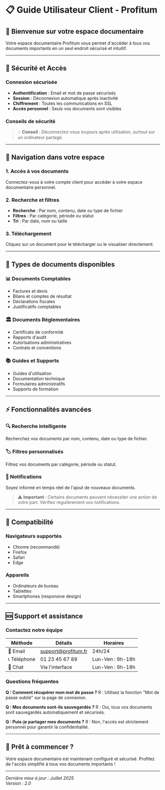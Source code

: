 # 📋 Guide Utilisateur Client - Profitum

## 🎯 Bienvenue sur votre espace documentaire

Votre espace documentaire Profitum vous permet d'accéder à tous vos documents importants en un seul endroit sécurisé et intuitif.

---

## 🔐 Sécurité et Accès

### Connexion sécurisée
- **Authentification** : Email et mot de passe sécurisés
- **Session** : Déconnexion automatique après inactivité
- **Chiffrement** : Toutes les communications en SSL
- **Accès personnel** : Seuls vos documents sont visibles

### Conseils de sécurité
> 💡 **Conseil** : Déconnectez-vous toujours après utilisation, surtout sur un ordinateur partagé.

---

## 📁 Navigation dans votre espace

### 1. Accès à vos documents
Connectez-vous à votre compte client pour accéder à votre espace documentaire personnel.

### 2. Recherche et filtres
- **Recherche** : Par nom, contenu, date ou type de fichier
- **Filtres** : Par catégorie, période ou statut
- **Tri** : Par date, nom ou taille

### 3. Téléchargement
Cliquez sur un document pour le télécharger ou le visualiser directement.

---

## 📄 Types de documents disponibles

### 📊 Documents Comptables
- Factures et devis
- Bilans et comptes de résultat
- Déclarations fiscales
- Justificatifs comptables

### 🏛️ Documents Réglementaires
- Certificats de conformité
- Rapports d'audit
- Autorisations administratives
- Contrats et conventions

### 📚 Guides et Supports
- Guides d'utilisation
- Documentation technique
- Formulaires administratifs
- Supports de formation

---

## ⚡ Fonctionnalités avancées

### 🔍 Recherche intelligente
Recherchez vos documents par nom, contenu, date ou type de fichier.

### 🏷️ Filtres personnalisés
Filtrez vos documents par catégorie, période ou statut.

### 🔔 Notifications
Soyez informé en temps réel de l'ajout de nouveaux documents.

> ⚠️ **Important** : Certains documents peuvent nécessiter une action de votre part. Vérifiez régulièrement vos notifications.

---

## 📱 Compatibilité

### Navigateurs supportés
- Chrome (recommandé)
- Firefox
- Safari
- Edge

### Appareils
- Ordinateurs de bureau
- Tablettes
- Smartphones (responsive design)

---

## 🆘 Support et assistance

### Contactez notre équipe

| Méthode | Détails | Horaires |
|---------|---------|----------|
| 📧 Email | support@profitum.fr | 24h/24 |
| 📞 Téléphone | 01 23 45 67 89 | Lun-Ven : 9h-18h |
| 💬 Chat | Via l'interface | Lun-Ven : 9h-18h |

### Questions fréquentes

**Q : Comment récupérer mon mot de passe ?**
R : Utilisez la fonction "Mot de passe oublié" sur la page de connexion.

**Q : Mes documents sont-ils sauvegardés ?**
R : Oui, tous vos documents sont sauvegardés automatiquement et sécurisés.

**Q : Puis-je partager mes documents ?**
R : Non, l'accès est strictement personnel pour garantir la confidentialité.

---

## 🎉 Prêt à commencer ?

Votre espace documentaire est maintenant configuré et sécurisé. Profitez de l'accès simplifié à tous vos documents importants !

---

*Dernière mise à jour : Juillet 2025*  
*Version : 2.0* 